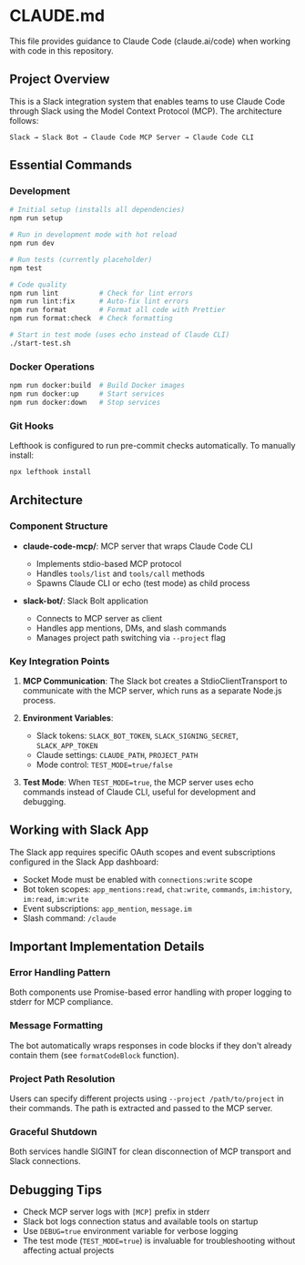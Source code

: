 # CLAUDE.md

This file provides guidance to Claude Code (claude.ai/code) when working with code in this repository.

## Project Overview

This is a Slack integration system that enables teams to use Claude Code through Slack using the Model Context Protocol (MCP). The architecture follows:

```
Slack → Slack Bot → Claude Code MCP Server → Claude Code CLI
```

## Essential Commands

### Development
```bash
# Initial setup (installs all dependencies)
npm run setup

# Run in development mode with hot reload
npm run dev

# Run tests (currently placeholder)
npm test

# Code quality
npm run lint          # Check for lint errors
npm run lint:fix      # Auto-fix lint errors  
npm run format        # Format all code with Prettier
npm run format:check  # Check formatting

# Start in test mode (uses echo instead of Claude CLI)
./start-test.sh
```

### Docker Operations
```bash
npm run docker:build  # Build Docker images
npm run docker:up     # Start services
npm run docker:down   # Stop services
```

### Git Hooks
Lefthook is configured to run pre-commit checks automatically. To manually install:
```bash
npx lefthook install
```

## Architecture

### Component Structure
- **claude-code-mcp/**: MCP server that wraps Claude Code CLI
  - Implements stdio-based MCP protocol
  - Handles `tools/list` and `tools/call` methods
  - Spawns Claude CLI or echo (test mode) as child process

- **slack-bot/**: Slack Bolt application 
  - Connects to MCP server as client
  - Handles app mentions, DMs, and slash commands
  - Manages project path switching via `--project` flag

### Key Integration Points

1. **MCP Communication**: The Slack bot creates a StdioClientTransport to communicate with the MCP server, which runs as a separate Node.js process.

2. **Environment Variables**: 
   - Slack tokens: `SLACK_BOT_TOKEN`, `SLACK_SIGNING_SECRET`, `SLACK_APP_TOKEN`
   - Claude settings: `CLAUDE_PATH`, `PROJECT_PATH`
   - Mode control: `TEST_MODE=true/false`

3. **Test Mode**: When `TEST_MODE=true`, the MCP server uses echo commands instead of Claude CLI, useful for development and debugging.

## Working with Slack App

The Slack app requires specific OAuth scopes and event subscriptions configured in the Slack App dashboard:
- Socket Mode must be enabled with `connections:write` scope
- Bot token scopes: `app_mentions:read`, `chat:write`, `commands`, `im:history`, `im:read`, `im:write`
- Event subscriptions: `app_mention`, `message.im`
- Slash command: `/claude`

## Important Implementation Details

### Error Handling Pattern
Both components use Promise-based error handling with proper logging to stderr for MCP compliance.

### Message Formatting
The bot automatically wraps responses in code blocks if they don't already contain them (see `formatCodeBlock` function).

### Project Path Resolution
Users can specify different projects using `--project /path/to/project` in their commands. The path is extracted and passed to the MCP server.

### Graceful Shutdown
Both services handle SIGINT for clean disconnection of MCP transport and Slack connections.

## Debugging Tips

- Check MCP server logs with `[MCP]` prefix in stderr
- Slack bot logs connection status and available tools on startup
- Use `DEBUG=true` environment variable for verbose logging
- The test mode (`TEST_MODE=true`) is invaluable for troubleshooting without affecting actual projects